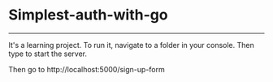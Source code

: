 # Simplest-auth-with-go
---
It's a learning project. To run it, navigate to a folder in your console. 
Then type <go run main.go> to start the server.
 
Then go to http://localhost:5000/sign-up-form

